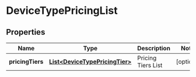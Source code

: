 
# DeviceTypePricingList

## Properties
Name | Type | Description | Notes
------------ | ------------- | ------------- | -------------
**pricingTiers** | [**List&lt;DeviceTypePricingTier&gt;**](DeviceTypePricingTier.md) | Pricing Tiers List |  [optional]



